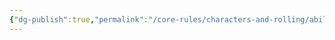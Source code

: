 ```yaml
---
{"dg-publish":true,"permalink":"/core-rules/characters-and-rolling/ability-check-combinations/might-might/"}
---
```


